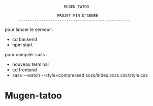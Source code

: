                               MUGEN TATOO

                           PROJET FIN D'ANNÉE
          -------------------------------------------------


pour lancer le serveur :

- cd backend
- npm start

pour compiler sass :

- nouveau terminal
- cd frontend
- sass --watch --style=compressed scss/index.scss css/style.css

# Mugen-tatoo
